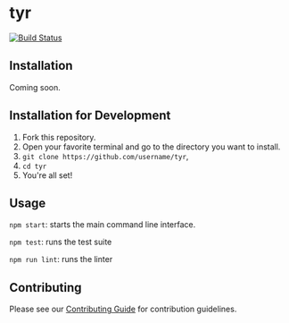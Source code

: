 # tyr
[![Build Status](https://travis-ci.org/hammer-io/tyr.svg?branch=master)](https://travis-ci.org/hammer-io/tyr)

## Installation
Coming soon.

## Installation for Development
1. Fork this repository.
2. Open your favorite terminal and go to the directory you want to install.
3. `git clone https://github.com/username/tyr`,
4. `cd tyr`
5. You're all set!

## Usage
`npm start`: starts the main command line interface.

`npm test`: runs the test suite

`npm run lint`: runs the linter

## Contributing
Please see our [Contributing Guide](https://github.com/hammer-io/tyr/blob/master/CONTRIBUTING.md) for contribution guidelines.
